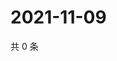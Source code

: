 # 2021-11-09

共 0 条

<!-- BEGIN WEIBO -->
<!-- 最后更新时间 Tue Nov 09 2021 01:16:25 GMT+0800 (China Standard Time) -->

<!-- END WEIBO -->
